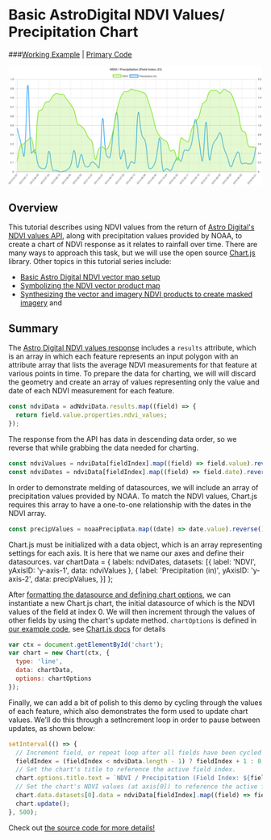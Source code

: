 # Basic AstroDigital NDVI Values/ Precipitation Chart

###[Working Example](https://rawgit.com/AstroDigital/example-ndvi-chart-plus/master/example/index.html) | [Primary Code](https://github.com/AstroDigital/example-ndvi-chart-plus/blob/master/example/ad-ndvi-chart.js)

[![Demonstration of this code](demo.png)](https://rawgit.com/AstroDigital/example-ndvi-chart-plus/master/example/index.html)

## Overview
This tutorial describes using NDVI values from the return of [Astro Digital's NDVI values API]((https://docs.astrodigital.com/docs/results)), along with precipitation values provided by NOAA, to create a chart of NDVI response as it relates to rainfall over time. There are many ways to approach this task, but we will use the open source [Chart.js](http://www.chartjs.org) library. Other topics in this tutorial series include:
- [Basic Astro Digital NDVI vector map setup](https://github.com/AstroDigital/example-ndvi-vector)
- [Symbolizing the NDVI vector product map](https://github.com/AstroDigital/example-ndvi-vector-symbology)
- [Synthesizing the vector and imagery NDVI products to create masked imagery](https://github.com/AstroDigital/example-field-mask) and

## Summary

The [Astro Digital NDVI values response](https://docs.astrodigital.com/docs/results) includes a `results` attribute, which is an array in which each feature represents an input polygon with an attribute array that lists the average NDVI measurements for that feature at various points in time. To prepare the data for charting, we will will discard the geometry and create an array of values representing only the value and date of each NDVI measurement for each feature.
```js
const ndviData = adNdviData.results.map((field) => {
  return field.value.properties.ndvi_values;
});
```

The response from the API has data in descending data order, so we reverse that while grabbing the data needed for charting.

```js
const ndviValues = ndviData[fieldIndex].map((field) => field.value).reverse();
const ndviDates = ndviData[fieldIndex].map((field) => field.date).reverse();
```

In order to demonstrate melding of datasources, we will include an array of precipitation values provided by NOAA. To match the NDVI values, Chart.js requires this array to have a one-to-one relationship with the dates in the NDVI array.
```js
const precipValues = noaaPrecipData.map((date) => date.value).reverse();
```

Chart.js must be initialized with a data object, which is an array representing settings for each axis. It is here that we name our axes and define their datasources.
var chartData = {
  labels: ndviDates,
  datasets: [{
    label: 'NDVI',
    yAxisID: 'y-axis-1',
    data: ndviValues
  }, {
    label: 'Precipitation (in)',
    yAxisID: 'y-axis-2',
    data: precipValues,
  }]
};

After [formatting the datasource and defining chart options](https://github.com/AstroDigital/example-ndvi-chart-plus/blob/master/example/ad-ndvi-chart.js#L33-L95), we can instantiate a new Chart.js chart, the initial datasource of which is the NDVI values of the field at index 0. We will then increment through the values of other fields by using the chart's update method. `chartOptions` is defined in [our example code]((https://github.com/AstroDigital/example-ndvi-chart-plus/blob/master/example/ad-ndvi-chart.js#L33-L95)), see [Chart.js docs](http://www.chartjs.org/docs/) for details
```js
var ctx = document.getElementById('chart');
var chart = new Chart(ctx, {
  type: 'line',
  data: chartData,
  options: chartOptions
});
```

Finally, we can add a bit of polish to this demo by cycling through the values of each feature, which also demonstrates the form used to update chart values. We'll do this through a setIncrement loop in order to pause between updates, as shown below:
```js
setInterval(() => {
  // Increment field, or repeat loop after all fields have been cycled through.
  fieldIndex = (fieldIndex < ndviData.length - 1) ? fieldIndex + 1 : 0;
  // Set the chart's title to reference the active field index.
  chart.options.title.text = `NDVI / Precipitation (Field Index: ${fieldIndex})`
  // Set the chart's NDVI values (at axis[0]) to reference the active field index.
  chart.data.datasets[0].data = ndviData[fieldIndex].map((field) => field.value).reverse();
  chart.update();
}, 500);
```

Check out [the source code for more details!](example/ad-ndvi-chart.js)
